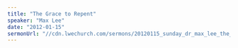 ```yaml
---
title: "The Grace to Repent"
speaker: "Max Lee"
date: "2012-01-15"
sermonUrl: "//cdn.lwechurch.com/sermons/20120115_sunday_dr_max_lee_the_grace_to_repent.mp3"
---
```


